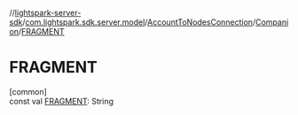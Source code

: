 //[lightspark-server-sdk](../../../../index.md)/[com.lightspark.sdk.server.model](../../index.md)/[AccountToNodesConnection](../index.md)/[Companion](index.md)/[FRAGMENT](-f-r-a-g-m-e-n-t.md)

# FRAGMENT

[common]\
const val [FRAGMENT](-f-r-a-g-m-e-n-t.md): String
